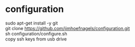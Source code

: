 # configuration
sudo apt-get install -y git </br>
git clone https://github.com/jimhoefnagels/configuration.git</br>
sh configuration/configure.sh </br>
copy ssh keys from usb drive </br>

